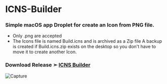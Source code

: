 # ICNS-Builder
### Simple macOS app Droplet for create an Icon from PNG file.
- Only .png are accepted
- The Icons file is named Build.icns and is archived as a Zip file A backup is created if Build.icns.zip exists on the desktop so you don't have to move it to create another Icon.
### Download Release ➣ [ICNS Builder](https://github.com/chris1111/ICNS-Builder/releases/v1)

![Capture](https://user-images.githubusercontent.com/6248794/209239524-d4871b65-e9e9-41a5-991f-805848bf842d.png)
